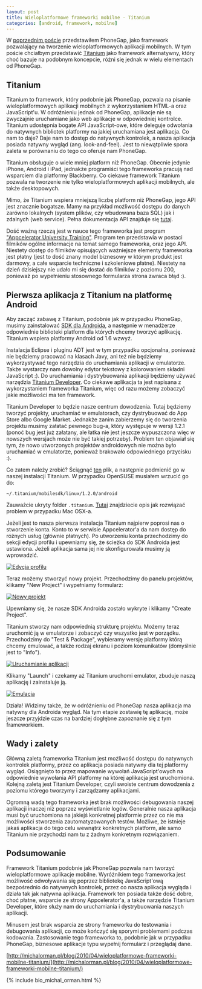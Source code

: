 ```yaml
---
layout: post
title: Wieloplatformowe frameworki mobilne - Titanium
categories: [android, framework, mobilne]
---
```



W [poprzednim poście](/blog/2010/04/wieloplatformowe-frameworki-mobilne-phonegap/) przedstawiłem PhoneGap, jako
framework pozwalający na tworzenie wieloplatformowych aplikacji mobilnych. W tym poście chciałbym przedstawić
[Titanium](http://developer.appcelerator.com/) jako framework alternatywny, który choć bazuje na podobnym koncepcie,
różni się jednak w wielu elementach od PhoneGap.

## Titanium

Titanium to framework, który podobnie jak PhoneGap, pozwala na pisanie wieloplatformowych aplikacji mobilnych
z wykorzystaniem HTML-a oraz JavaScript'u. W odróżnieniu jednak od PhoneGap, aplikacje nie są zwyczajnie uruchamiane
jako web aplikacje w odpowiedniej kontrolce. Titanium udostępnia bogate API JavaScript-owe, które deleguje odwołania
do natywnych bibliotek platformy na jakiej uruchamiana jest aplikacja. Co nam to daje? Daje nam to dostęp do
natywnych kontrolek, a nasza aplikacja posiada natywny wygląd (ang. look-and-feel). Jest to niewątpliwie spora zaleta
w porównaniu do tego co oferuje nam PhoneGap.

Titanium obsługuje o wiele mniej platform niż PhoneGap. Obecnie jedynie iPhone, Android i iPad, jednakże programiści
tego frameworka pracują nad wsparciem dla platformy Blackberry. Co ciekawe framework Titanium pozwala na tworzenie
nie tylko wieloplatformowych aplikacji mobilnych, ale także desktopowych.

Mimo, że Titanium wspiera mniejszą liczbę platform niż PhoneGap, jego API jest znacznie bogatsze. Mamy na przykład
możliwość dostępu do danych zarówno lokalnych (system plików, czy wbudowana baza SQL) jak i zdalnych (web service).
Pełna dokumentacja API znajduje się [tutaj](http://developer.appcelerator.com/apidoc/mobile/latest).

Dość ważną rzeczą jest w nauce tego frameworka jest program ["Appcelerator University Training"](http://developer.appcelerator.com/training).
Program ten przedstawia w postaci filmików ogólne informacje na temat samego frameworka, oraz jego API. Niestety
dostęp do filmików opisujących ważniejsze elementy frameworka jest płatny (jest to dość znany model biznesowy
w którym produkt jest darmowy, a całe wsparcie techniczne i szkoleniowe płatne). Niestety na dzień dzisiejszy nie
udało mi się dostać do filmików z poziomu 200, ponieważ po wypełnieniu stosownego formularza strona zwraca błąd
:).

## Pierwsza aplikacja z Titanium na platformę Android

Aby zacząć zabawę z Titanium, podobnie jak w przypadku PhoneGap, musimy zainstalować [SDK dla Androida](http://developer.android.com/sdk/index.html),
a następnie w menadżerze odpowiednie biblioteki platform dla których chcemy tworzyć aplikację. Titanium wspiera
platformy Android od 1.6 wzwyż.

Instalacja Eclipse i pluginu ADT jest w tym przypadku opcjonalna, ponieważ nie będziemy pracować na klasach Javy,
ani też nie będziemy wykorzystywać tego narzędzia do uruchamiania aplikacji w emulatorze. Także wystarczy nam
dowolny edytor tekstowy z kolorowaniem składni JavaScript :). Do uruchamiania i dystrybuowania aplikacji
będziemy używać narzędzia [Titanium Developer](http://www.appcelerator.com/products/download/). Co ciekawe
aplikacja ta jest napisana z wykorzystaniem frameworka Titanium, więc od razu możemy zobaczyć jakie możliwości
ma ten framework.

Titanium Developer to będzie nasze centrum dowodzenia. Tutaj będziemy tworzyć projekty, uruchamiać w emulatorach,
czy dystrybuować do App Store albo Google Market. Jednakże zanim zabierzemy się do tworzenia projektu musimy
załatać pewnego bug-a, który występuje w wersji 1.2.1 (ponoć bug jest już załatany, ale łatka nie jest jeszcze wypuszczona
więc w nowszych wersjach może nie być takiej potrzeby). Problem ten objawiał się tym, że nowo utworzonych projektów
androidowych nie można było uruchamiać w emulatorze, ponieważ brakowało odpowiedniego przycisku :).

Co zatem należy zrobić? Ściągnąć [ten](http://github.com/appcelerator/titanium_mobile/raw/55fea80fe28a5940b890c2291ec68b7a756a3c27/support/android/android.py)
plik, a następnie podmienić go w naszej instalacji Titanium. W przypadku OpenSUSE musiałem wrzucić go do:

    ~/.titanium/mobilesdk/linux/1.2.0/android

Zauważcie ukryty folder ``.titanium``. [Tutaj](http://developer.appcelerator.com/question/12931/getting-the-error)
znajdziecie opis jak rozwiązać problem w przypadku Mac OSX-a.

Jeżeli jest to nasza pierwsza instalacja Titanium najpierw poprosi nas o stworzenie konta. Konto to w serwisie
Appcelerator'a da nam dostęp do różnych usług (głównie płatnych). Po utworzeniu konta przechodzimy do sekcji edycji
profilu i upewniamy się, że ścieżka do SDK Androida jest ustawiona. Jeżeli aplikacja sama jej nie skonfigurowała
musimy ją wprowadzić.

<a href="/images/titanium/edit-profile.png" rel="colorbox" title="Powiększ obrazek"><img src="/images/titanium/edit-profile.png" alt="Edycja profilu" /></a>

Teraz możemy stworzyć nowy projekt. Przechodzimy do panelu projektów, klikamy "New Project" i wypełniamy formularz:

<a href="/images/titanium/new-project.png" rel="colorbox" title="Powiększ obrazek"><img src="/images/titanium/new-project.png" alt="Nowy projekt" /></a>

Upewniamy się, że nasze SDK Androida zostało wykryte i klikamy "Create Project".

Titanium stworzy nam odpowiednią strukturę projektu. Możemy teraz uruchomić ją w emulatorze i zobaczyć czy
wszystko jest w porządku. Przechodzimy do "Test & Package", wybieramy wersję platformy którą chcemy emulować,
a także rodzaj ekranu i poziom komunikatów (domyślnie jest to "Info").

<a href="/images/titanium/launch.png" rel="colorbox" title="Powiększ obrazek"><img src="/images/titanium/launch.png" alt="Uruchamianie aplikacji" /></a>

Klikamy "Launch" i czekamy aż Titanium uruchomi emulator, zbuduje naszą aplikację i zainstaluje ją.

<a href="/images/titanium/run.png" rel="colorbox" title="Powiększ obrazek"><img src="/images/titanium/run.png" alt="Emulacja" /></a>

Działa! Widzimy także, że w odróżnieniu od PhoneGap nasza aplikacja ma natywny dla Androida wygląd. Na tym etapie zostawię
tę aplikację, może jeszcze przyjdzie czas na bardziej dogłębne zapoznanie się z tym frameworkiem.

## Wady i zalety

Główną zaletą frameworka Titanium jest możliwość dostępu do natywnych kontrolek platformy, przez co aplikacja
posiada natywny dla tej platformy wygląd. Osiągnięto to przez mapowanie wywołań JavaScript'owych na odpowiednie
wywołania API platformy na której aplikacja jest uruchomiona. Kolejną zaletą jest Titanium Developer, czyli swoiste
centrum dowodzenia z poziomu którego tworzymy i zarządzamy aplikacjami.

Ogromną wadą tego frameworka jest brak możliwości debugowania naszej aplikacji inaczej niż poprzez wyświetlanie
logów. Generalnie nasza aplikacja musi być uruchomiona na jakiejś konkretnej platformie przez co nie ma możliwości
stworzenia zautomatyzowanych testów. Możliwe, że istnieje jakaś aplikacja do tego celu wewnątrz konkretnych
platform, ale samo Titanium nie przychodzi nam tu z żadnym konkretnym rozwiązaniem.

## Podsumowanie

Framework Titanium podobnie jak PhoneGap pozwala nam tworzyć wieloplatformowe aplikacje mobilne. Wyróżnikiem tego
frameworka jest możliwość odwoływania się poprzez bibliotekę JavaScript'ową bezpośrednio do natywnych kontrolek,
przez co nasza aplikacja wygląda i działa tak jak natywna aplikacja. Framework ten posiada także dość dobre, choć
płatne, wsparcie ze strony Appcelerator'a, a także narzędzie Titanium Developer, które służy nam do uruchamiania
i dystrybuowania naszych aplikacji.

Minusem jest brak wsparcia ze strony frameworku do testowania i debugowania aplikacji, co może kończyć się sporymi
problemami podczas kodowania. Zastosowanie tego frameworka to, podobnie jak w przypadku PhoneGap, biznesowe aplikacje
typu wypełnij formularz i przeglądaj dane.

[http://michalorman.pl/blog/2010/04/wieloplatformowe-frameworki-mobilne-titanium/](http://michalorman.pl/blog/2010/04/wieloplatformowe-frameworki-mobilne-titanium/)

{% include bio_michal_orman.html %}